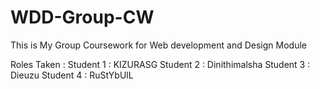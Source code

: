 # WDD-Group-CW
This is My Group Coursework for Web development and Design Module

Roles Taken :
    Student 1 : KIZURASG
    Student 2 : Dinithimalsha
    Student 3 : Dieuzu
    Student 4 : RuStYbUlL